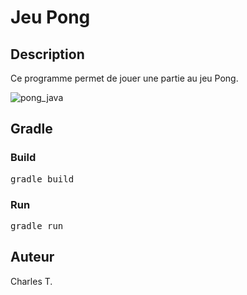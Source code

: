# Jeu Pong

## Description

Ce programme permet de jouer une partie au jeu Pong.

![pong_java](https://github.com/user-attachments/assets/eb5668bd-2560-40f9-80a3-b4ebda84675b)

## Gradle

### Build

<pre>
gradle build
</pre>

### Run

<pre>
gradle run
</pre>

## Auteur
Charles T.
